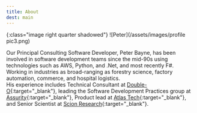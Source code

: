 ```yaml
---
title: About
dest: main
---
```



{:class="image right quarter shadowed"}
![Peter](/assets/images/profile pic3.png)

Our Principal Consulting Software Developer, Peter Bayne, has been involved in software development teams since the mid-90s using technologies such as AWS, Python, and .Net, and most recently F#. Working in industries as broad-ranging as forestry science, factory automation, commerce, and hospital logistics.  
His experience includes Technical Consultant at [Double-O](http://doubleo.nz){:target="_blank"}, leading the Software Development Practices group at [Assurity](http://assurity.co.nz){:target="_blank"}, Product lead at [Atlas Tech](http://atlastech.co.nz/){:target="_blank"}, and Senior Scientist at [Scion Research](https://scionresearch.com/){:target="_blank"}.  

